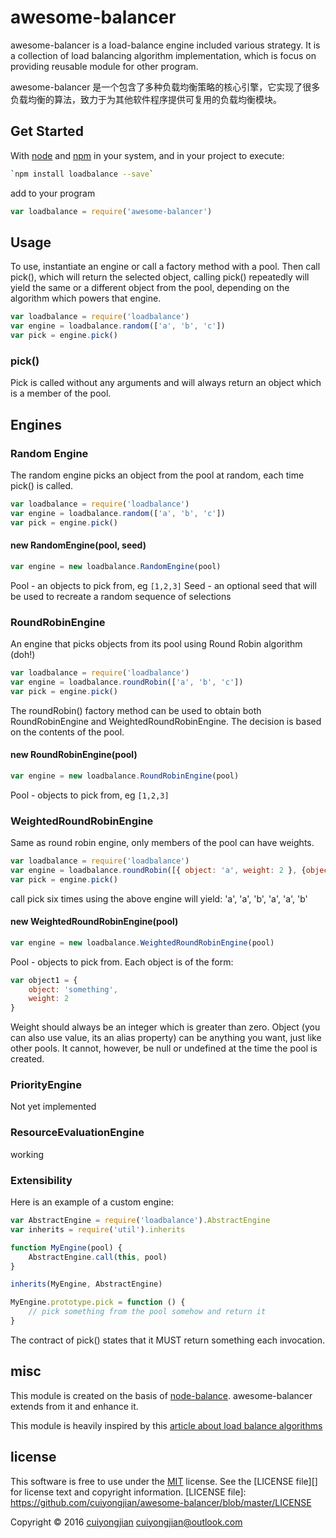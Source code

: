 # awesome-balancer

<!-- [![npm status](http://img.shields.io/npm/v/loadbalance.svg?style=flat-square)](https://www.npmjs.org/package/loadbalance) -->

awesome-balancer is a load-balance engine included various strategy. It is a collection of load balancing algorithm implementation, which is focus on providing reusable module for other program.

awesome-balancer 是一个包含了多种负载均衡策略的核心引擎，它实现了很多负载均衡的算法，致力于为其他软件程序提供可复用的负载均衡模块。

## Get Started
With [node](https://nodejs.org) and [npm](https://npmjs.org) in your system, and in your project to execute:
```bash
`npm install loadbalance --save`
```
add to your program
```js
var loadbalance = require('awesome-balancer')
```

## Usage
To use, instantiate an engine or call a factory method with a pool. Then call pick(), which will return the selected object, calling pick() repeatedly will yield the same or a different object from the pool, depending on the algorithm which powers that engine.

```javascript
var loadbalance = require('loadbalance')
var engine = loadbalance.random(['a', 'b', 'c'])
var pick = engine.pick()
```

### pick()
Pick is called without any arguments and will always return an object which is a member of the pool.

## Engines

### Random Engine
The random engine picks an object from the pool at random, each time pick() is called.

```javascript
var loadbalance = require('loadbalance')
var engine = loadbalance.random(['a', 'b', 'c'])
var pick = engine.pick()
```

#### new RandomEngine(pool, seed)
```javascript
var engine = new loadbalance.RandomEngine(pool)
```
Pool - an objects to pick from, eg ```[1,2,3]```
Seed - an optional seed that will be used to recreate a random sequence of selections

### RoundRobinEngine
An engine that picks objects from its pool using Round Robin algorithm (doh!)

```javascript
var loadbalance = require('loadbalance')
var engine = loadbalance.roundRobin(['a', 'b', 'c'])
var pick = engine.pick()
```

The roundRobin() factory method can be used to obtain both RoundRobinEngine and WeightedRoundRobinEngine. The decision is based on the contents of the pool.

#### new RoundRobinEngine(pool)
```javascript
var engine = new loadbalance.RoundRobinEngine(pool)
```
Pool - objects to pick from, eg ```[1,2,3]```

### WeightedRoundRobinEngine
Same as round robin engine, only members of the pool can have weights.

```javascript
var loadbalance = require('loadbalance')
var engine = loadbalance.roundRobin([{ object: 'a', weight: 2 }, {object: 'b', weight: 1 }])
var pick = engine.pick()
```

call pick six times using the above engine will yield: 'a', 'a', 'b', 'a', 'a', 'b'

#### new WeightedRoundRobinEngine(pool)
```javascript
var engine = new loadbalance.WeightedRoundRobinEngine(pool)
```
Pool - objects to pick from. Each object is of the form:
```javascript
var object1 = {
    object: 'something',
    weight: 2
}
```

Weight should always be an integer which is greater than zero.
Object (you can also use value, its an alias property) can be anything you want, just like other pools. It cannot, however, be null or undefined at the time the pool is created.

### PriorityEngine
Not yet implemented

### ResourceEvaluationEngine
working

### Extensibility
Here is an example of a custom engine:
```javascript
var AbstractEngine = require('loadbalance').AbstractEngine
var inherits = require('util').inherits

function MyEngine(pool) {
    AbstractEngine.call(this, pool)
}

inherits(MyEngine, AbstractEngine)

MyEngine.prototype.pick = function () {
    // pick something from the pool somehow and return it
}

```
The contract of pick() states that it MUST return something each invocation.

## misc

This module is created on the basis of [node-balance](https://github.com/kessler/node-loadbalance). awesome-balancer extends from it and enhance it.

This module is heavily inspired by this [article about load balance algorithms](https://devcentral.f5.com/articles/intro-to-load-balancing-for-developers-ndash-the-algorithms)

## license
This software is free to use under the [MIT](http://opensource.org/licenses/MIT)  license. See the [LICENSE file][] for license text and copyright information.
[LICENSE file]: https://github.com/cuiyongjian/awesome-balancer/blob/master/LICENSE

Copyright © 2016 [cuiyongjian](http://blog.cuiyongjian.com) <cuiyongjian@outlook.com>
